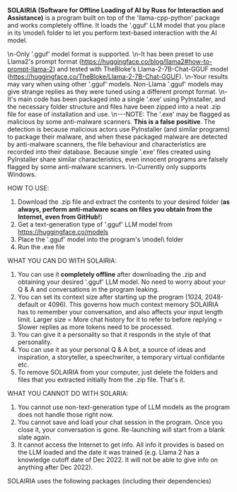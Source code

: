 **SOLAIRIA (Software for Offline Loading of AI by Russ for Interaction and Assistance)** is a program built on top of the 'llama-cpp-python' package and works completely offline. It loads the '.gguf' LLM model that you place in its \model\ folder to let you perform text-based interaction with the AI model.

\n-Only '.gguf' model format is supported.
\n-It has been preset to use Llama2's prompt format (https://huggingface.co/blog/llama2#how-to-prompt-llama-2) and tested with TheBloke's Llama-2-7B-Chat-GGUF model (https://huggingface.co/TheBloke/Llama-2-7B-Chat-GGUF).
\n-Your results may vary when using other '.gguf' models. Non-Llama '.gguf' models may give strange replies as they were tuned using a different prompt format.
\n-It's main code has been packaged into a single '.exe' using PyInstaller, and the necessary folder structure and files have been zipped into a neat .zip file for ease of installation and use.
\n---NOTE: The '.exe' may be flagged as malicious by some anti-malware scanners. **This is a false positive**. The detection is because malicious actors use PyInstaller (and similar programs) to package their malware, and when these packaged malware are detected by anti-malware scanners, the file behaviour and characteristics are recorded into their database. Because single '.exe' files created using PyInstaller share similar characteristics, even innocent programs are falsely flagged by some anti-malware scanners.
\n-Currently only supports Windows.


HOW TO USE:
1) Download the .zip file and extract the contents to your desired folder (**as always, perform anti-malware scans on files you obtain from the Internet, even from GitHub!**)
2) Get a text-generation type of '.gguf' LLM model from https://huggingface.co/models
3) Place the '.gguf' model into the program's \model\ folder
4) Run the .exe file


WHAT YOU CAN DO WITH SOLAIRIA:
1) You can use it **completely offline** after downloading the .zip and obtaining your desired '.gguf' LLM model. No need to worry about your Q & A and conversations in the program leaking.
2) You can set its context size after starting up the program (1024, 2048-default or 4096). This governs how much context memory SOLAIRIA has to remember your conversation, and also affects your input length limit. Larger size = More chat history for it to refer to before replying = Slower replies as more tokens need to be processed.
3) You can give it a personality so that it responds in the style of that personality.
4) You can use it as your personal Q & A bot, a source of ideas and inspiration, a storyteller, a speechwriter, a temporary virtual confidante etc.
5) To remove SOLAIRIA from your computer, just delete the folders and files that you extracted initially from the .zip file. That's it.


WHAT YOU CANNOT DO WITH SOLARIA:
1) You cannot use non-text-generation type of LLM models as the program does not handle those right now.
2) You cannot save and load your chat session in the program. Once you close it, your conversation is gone. Re-launching will start from a blank slate again.
3) It cannot access the Internet to get info. All info it provides is based on the LLM loaded and the date it was trained (e.g. Llama 2 has a knowledge cutoff date of Dec 2022. It will not be able to give info on anything after Dec 2022).


SOLAIRIA uses the following packages (including their dependencies)
